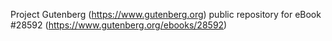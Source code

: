 Project Gutenberg (https://www.gutenberg.org) public repository for eBook #28592 (https://www.gutenberg.org/ebooks/28592)
